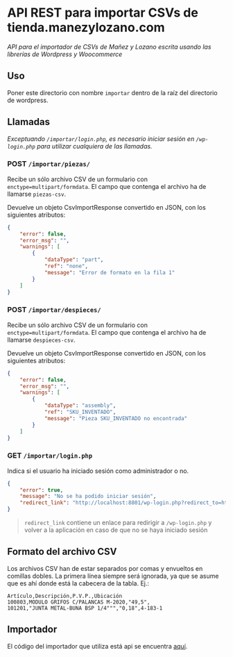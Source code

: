 # API REST para importar CSVs de tienda.manezylozano.com

*API para el importador de CSVs de Mañez y Lozano escrita usando las librerías de Wordpress y Woocommerce*

## Uso

Poner este directorio con nombre `importar` dentro de la raíz del directorio de wordpress.

## Llamadas

*Exceptuando `/importar/login.php`, es necesario iniciar sesión en `/wp-login.php` para utilizar cualquiera de las llamadas.*

### **POST** `/importar/piezas/`

Recibe un sólo archivo CSV de un formulario con `enctype=multipart/formdata`. El campo que contenga el archivo ha de llamarse `piezas-csv`.

Devuelve un objeto CsvImportResponse convertido en JSON, con los siguientes atributos:

```json
{
	"error": false,
	"error_msg": "",
	"warnings": [
		{
			"dataType": "part",
			"ref": "none",
			"message": "Error de formato en la fila 1"
		}
	]
}
```

### **POST** `/importar/despieces/`

Recibe un sólo archivo CSV de un formulario con `enctype=multipart/formdata`. El campo que contenga el archivo ha de llamarse `despieces-csv`.

Devuelve un objeto CsvImportResponse convertido en JSON, con los siguientes atributos:

```json
{
	"error": false,
	"error_msg": "",
	"warnings": [
		{
			"dataType": "assembly",
			"ref": "SKU_INVENTADO",
			"message": "Pieza SKU_INVENTADO no encontrada"
		}
	]
}
```

### **GET** `/importar/login.php`

Indica si el usuario ha iniciado sesión como administrador o no.

```json
{
	"error": true,
	"message": "No se ha podido iniciar sesión",
	"redirect_link": "http://localhost:8801/wp-login.php?redirect_to=http%3A%2F%2Flocalhost%3A8801%2Fimportar%2Fcsv&reauth=1"
}
```

> `redirect_link` contiene un enlace para redirigir a `/wp-login.php` y volver a la aplicación en caso de que no se haya iniciado sesión

## Formato del archivo CSV

Los archivos CSV han de estar separados por comas y envueltos en comillas dobles. La primera línea siempre será ignorada, ya que se asume que es ahí donde está la cabecera de la tabla. Ej.:
```
Artículo,Descripción,P.V.P.,Ubicación
100803,MODULO GRIFOS C/PALANCAS M-2020,"49,5",
101201,"JUNTA METAL-BUNA BSP 1/4""","0,18",4-183-1
```

## Importador

El código del importador que utiliza está api se encuentra [aquí](https://github.com/anteloalejandro/csv-manezylozano-api).

